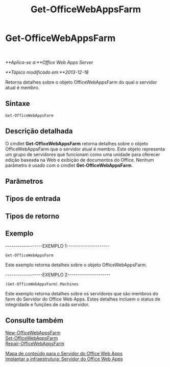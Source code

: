 ﻿---
title: Get-OfficeWebAppsFarm
TOCTitle: Get-OfficeWebAppsFarm
ms:assetid: 1f0704e1-a41d-40e6-a31b-08b1926ce811
ms:mtpsurl: https://technet.microsoft.com/pt-br/library/JJ219434(v=office.15)
ms:contentKeyID: 49647096
ms.date: 12/18/2017
mtps_version: v=office.15
ms.translationtype: HT
---

# Get-OfficeWebAppsFarm

 

_**Aplica-se a:**Office Web Apps Server_

_**Tópico modificado em:**2013-12-18_

Retorna detalhes sobre o objeto OfficeWebAppsFarm do qual o servidor atual é membro.

## Sintaxe

    Get-OfficeWebAppsFarm

## Descrição detalhada

O cmdlet **Get-OfficeWebAppsFarm** retorna detalhes sobre o objeto OfficeWebAppsFarm que o servidor atual é membro. Este objeto representa um grupo de servidores que funcionam como uma unidade para oferecer edição baseada na Web e exibição de documentos do Office. Nenhum parâmetro é usado com o cmdlet **Get-OfficeWebAppsFarm**.

## Parâmetros

## Tipos de entrada

## Tipos de retorno

## Exemplo

\------------------EXEMPLO 1---------------------

    Get-OfficeWebAppsFarm

Este exemplo retorna detalhes sobre o objeto OfficeWebAppsFarm.

\------------------EXEMPLO 2---------------------

    (Get-OfficeWebAppsFarm).Machines

Este exemplo retorna detalhes sobre os servidores que são membros do farm do Servidor do Office Web Apps. Estes detalhes incluem o status de integridade e funções de cada servidor.

## Consulte também


[New-OfficeWebAppsFarm](new-officewebappsfarm.md)  
[Set-OfficeWebAppsFarm](set-officewebappsfarm.md)  
[Repair-OfficeWebAppsFarm](repair-officewebappsfarm.md)  


[Mapa de conteúdo para o Servidor do Office Web Apps](content-roadmap-for-office-web-apps-server.md)  
[Implantar a infraestrutura: Servidor do Office Web Apps](deploy-the-infrastructure-office-web-apps-server.md)  
  

[](deploy-the-infrastructure-office-web-apps-server.md)


